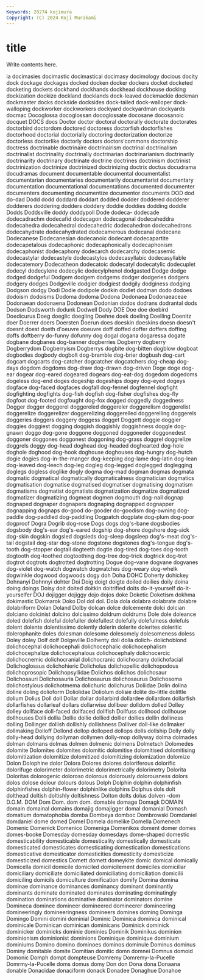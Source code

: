 ```yaml
---
Keywords: 20274 kojimura
Copyright: (C) 2024 Koji Murakami
---
```


# title

Write contents here.



ia docimasies docimastic docimastical docimasy
docimology docious docity dock dockage dockages docked docken docker dockers
docket docketed docketing dockets dockhand dockhands dockhead dockhouse docking dockization
dockize dockland docklands dock-leaved dockmackie dockman dockmaster docks dockside docksides
dock-tailed dock-walloper dock-walloping dockworker dockworkers dockyard dockyardman dockyards docmac Docoglossa
docoglossan docoglossate docosane docosanoic docquet DOCS docs Doctor doctor doctoral
doctorally doctorate doctorates doctorbird doctordom doctored doctoress doctorfish doctorfishes doctorhood
doctorial doctorially doctoring doctorization doctorize doctorless doctorlike doctorly doctors doctors'commons
doctorship doctress doctrinable doctrinaire doctrinairism doctrinal doctrinalism doctrinalist doctrinality doctrinally
doctrinarian doctrinarianism doctrinarily doctrinarity doctrinary doctrinate doctrine doctrines doctrinism doctrinist
doctrinization doctrinize doctrinized doctrinizing doctrix doctus docudrama docudramas document documentable
documental documentalist documentarian documentaries documentarily documentarist documentary documentation documentational documentations
documented documenter documenters documenting documentize documentor documents DOD dod do-dad
Dodd dodd doddard doddart dodded dodder doddered dodderer dodderers doddering
dodders doddery doddie doddies dodding doddle Dodds Doddsville doddy doddypoll
Dode dodeca- dodecade dodecadrachm dodecafid dodecagon dodecagonal dodecaheddra dodecahedra dodecahedral
dodecahedric dodecahedron dodecahedrons dodecahydrate dodecahydrated dodecamerous dodecanal dodecane Dodecanese Dodecanesian
dodecanoic dodecant dodecapartite dodecapetalous dodecaphonic dodecaphonically dodecaphonism dodecaphonist dodecaphony dodecarch
dodecarchy dodecasemic dodecastylar dodecastyle dodecastylos dodecasyllabic dodecasyllable dodecatemory Dodecatheon dodecatoic
dodecatyl dodecatylic dodecuplet dodecyl dodecylene dodecylic dodecylphenol dodgasted Dodge dodge
dodged dodgeful Dodgem dodgem dodgems dodger dodgeries dodgers dodgery dodges
Dodgeville dodgier dodgiest dodgily dodginess dodging Dodgson dodgy Dodi Dodie
dodipole dodkin dodlet dodman dodo dodoes dodoism dodoisms Dodoma dodoma
Dodona Dodonaea Dodonaeaceae Dodonaean dodonaena Dodonean Dodonian dodos dodrans dodrantal
dods Dodson Dodsworth dodunk Dodwell Dody DOE Doe doe doebird
Doedicurus Doeg doeglic doegling Doehne doek doeling Doelling Doenitz doer
Doerrer doers Doersten Doerun does doeskin doeskins doesn doesn't doesnt
doest doeth d'oeuvre doeuvre doff doffed doffer doffers doffing doffs
doftberry do-funny dofunny dog dogal dogana dogaressa dogate dogbane dogbanes
dog-banner dogberries Dogberry dogberry Dogberrydom Dogberryism Dogberrys dogbite dog-bitten dogblow
dogboat dogbodies dogbody dogbolt dog-bramble dog-brier dogbush dog-cart dogcart dogcarts
dog-catcher dogcatcher dogcatchers dog-cheap dog-days dogdom dogdoms dog-draw dog-drawn dog-driven
Doge doge dog-ear dogear dog-eared dogeared dogears dog-eat-dog dogedom dogedoms
dogeless dog-end doges dogeship dogeships dogey dog-eyed dogeys dogface dog-faced
dogfaces dogfall dog-fennel dogfennel dogfight dogfighting dogfights dog-fish dogfish dog-fisher
dogfishes dog-fly dogfoot dog-footed dogfought dog-fox dogged doggedly doggedness Dogger
dogger doggerel doggereled doggereler doggerelism doggerelist doggerelize doggerelizer doggerelizing doggerelled
doggerelling doggerels doggeries doggers doggery doggess dogget Doggett doggie doggier
doggies doggiest dogging doggish doggishly doggishness doggle dog-gnawn doggo dog-gone
doggone doggoned doggoneder doggonedest doggoner doggones doggonest doggoning dog-grass doggrel
doggrelize doggrels doggy dog-head doghead dog-headed doghearted dog-hole doghole doghood
dog-hook doghouse doghouses dog-hungry dog-hutch dogie dogies dog-in-the-manger dog-keeping dog-lame
dog-latin dog-lean dog-leaved dog-leech dog-leg dogleg dog-legged doglegged doglegging doglegs
dogless doglike dogly dogma dog-mad dogman dogmas dogmata dogmatic dogmatical
dogmatically dogmaticalness dogmatician dogmatics dogmatisation dogmatise dogmatised dogmatiser dogmatising dogmatism
dogmatisms dogmatist dogmatists dogmatization dogmatize dogmatized dogmatizer dogmatizing dogmeat dogmen
dogmouth dog-nail dognap dognaped dognaper dognapers dognaping dognapped dognapper dognapping
dognaps do-good do-gooder do-goodism dog-owning dog-paddle dog-paddled dog-paddling Dogpatch dogplate
dog-plum dog-poor dogproof Dogra Dogrib dog-rose Dogs dogs dog's-bane dogsbodies
dogsbody dog's-ear dog's-eared dogship dog-shore dogshore dog-sick dog-skin dogskin dogsled
dogsleds dog-sleep dogsleep dog's-meat dog's-tail dogstail dog-star dog-stone dogstone dogstones
dog's-tongue dog's-tooth dog-stopper dogtail dogteeth dogtie dog-tired dog-toes dog-tooth dogtooth
dog-toothed dogtoothing dog-tree dog-trick dogtrick dog-trot dogtrot dogtrots dogtrotted dogtrotting
Dogue dog-vane dogvane dogvanes dog-violet dog-watch dogwatch dogwatches dog-weary dog-whelk
dogwinkle dogwood dogwoods dogy doh Doha DOHC Doherty dohickey Dohnanyi
Dohnnyi dohter Doi Doig doigt doigte doiled doilies doily doina
doing doings Doisy doit doited doitkin doitrified doits do-it-yourself do-it-yourselfer
DOJ dojigger dojiggy dojo dojos doke Doketic Doketism dokhma dokimastic
Dokmarok Doko Dol dol dol. Dola dola dolabra dolabrate dolabre
dolabriform Dolan Doland Dolby dolcan dolce dolcemente dolci dolcian dolciano
dolcinist dolcino dolcissimo doldrum doldrums Dole dole doleance doled dolefish
doleful dolefuller dolefullest dolefully dolefulness dolefuls dolent dolente dolentissimo dolently
dolerin dolerite dolerites doleritic dolerophanite doles dolesman dolesome dolesomely dolesomeness
doless Doley doley Dolf dolf Dolgeville Dolhenty doli dolia dolich-
dolichoblond dolichocephal dolichocephali dolichocephalic dolichocephalism dolichocephalize dolichocephalous dolichocephaly dolichocercic dolichocnemic
dolichocranial dolichocranic dolichocrany dolichofacial Dolichoglossus dolichohieric Dolicholus dolichopellic dolichopodous dolichoprosopic
Dolichopsyllidae Dolichos dolichos dolichosaur Dolichosauri Dolichosauria Dolichosaurus dolichosaurus Dolichosoma dolichostylous
dolichotmema dolichuric dolichurus Doliidae Dolin dolina doline doling dolioform Doliolidae
Doliolum dolisie dolite do-little dolittle dolium Dolius Doll doll Dollar
dollar dollarbird dollardee dollardom dollarfish dollarfishes dollarleaf dollars dollarwise dollbeer
dolldom dolled Dolley dolley dollface doll-faced dollfaced dollfish Dollfuss dollhood
dollhouse dollhouses Dolli dollia Dollie dollie dollied dollier dollies dollin
dolliness dolling Dollinger dollish dollishly dollishness Dolliver doll-like dollmaker dollmaking
Dolloff Dollond dollop dolloped dollops dolls dollship Dolly dolly dolly-head
dollying dollyman dollymen dolly-mop dollyway dolma dolmades dolman dolmans dolmas
dolmen dolmenic dolmens Dolmetsch Dolomedes dolomite Dolomites dolomites dolomitic dolomitise
dolomitised dolomitising dolomitization dolomitize dolomitized dolomitizing dolomization dolomize Dolon Dolophine
dolor Dolora Dolores dolores doloriferous dolorific dolorifuge dolorimeter dolorimetric dolorimetrically
dolorimetry Dolorita Doloritas dolorogenic doloroso dolorous dolorously dolorousness dolors dolos
dolose dolour dolours dolous Dolph Dolphin dolphin dolphinfish dolphinfishes dolphin-flower
dolphinlike dolphins Dolphus dols dolt dolthead doltish doltishly doltishness Dolton
dolts dolus dolven -dom D.O.M. DOM Dom Dom. dom dom.
domable domage Domagk DOMAIN domain domainal domains domajig domajigger domal
domanial Domash domatium domatophobia domba Dombeya domboc Dombrowski Domdaniel domdaniel
dome domed Domel Domela domelike Domella Domenech Domenic Domenick Domenico
Domeniga Domenikos doment domer domes domes-booke Domesday domesday domesdays dome-shaped
domestic domesticability domesticable domesticality domestically domesticate domesticated domesticates domesticating domestication
domestications domesticative domesticator domesticities domesticity domesticize domesticized domestics Domett domett
domeykite domic domical domically Domicella domicil domicile domiciled domicilement domiciles
domiciliar domiciliary domiciliate domiciliated domiciliating domiciliation domicilii domiciling domicils domiculture
domification domify Domina domina dominae dominance dominances dominancy dominant dominantly
dominants dominate dominated dominates dominating dominatingly domination dominations dominative dominator
dominators domine Domineca dominee domineer domineered domineerer domineering domineeringly domineeringness
domineers domines doming Dominga Domingo Domini domini dominial Dominic Dominica
dominica dominical dominicale Dominican dominican dominicans Dominick dominick dominicker dominicks
dominie dominies Dominik Dominikus dominion dominionism dominionist dominions Dominique dominique
dominium dominiums Domino domino dominoes dominos dominule Dominus dominus Dominy
domitable domite Domitian domitic domn domnei Domnus domoid Domonic Domph
dompt dompteuse Domremy Domremy-la-Pucelle Domrmy-la-Pucelle doms domus domy Don don
Dona dona Donaana donable Donacidae donaciform donack Donadee Donaghue Donahoe
